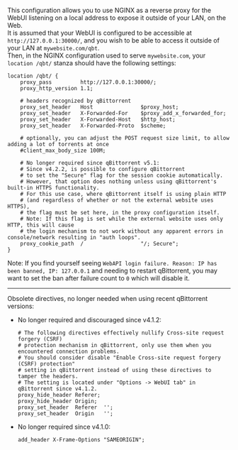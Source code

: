 This configuration allows you to use NGINX as a reverse proxy for the WebUI listening on a local address to expose it outside of your LAN, on the Web. \
It is assumed that your WebUI is configured to be accessible at `http://127.0.0.1:30000/`, and you wish to be able to access it outside of your LAN at `mywebsite.com/qbt`. \
Then, in the NGINX configuration used to serve `mywebsite.com`, your `location /qbt/` stanza should have the following settings:

```nginx
location /qbt/ {
    proxy_pass         http://127.0.0.1:30000/;
    proxy_http_version 1.1;

    # headers recognized by qBittorrent
    proxy_set_header   Host               $proxy_host;
    proxy_set_header   X-Forwarded-For    $proxy_add_x_forwarded_for;
    proxy_set_header   X-Forwarded-Host   $http_host;
    proxy_set_header   X-Forwarded-Proto  $scheme;

    # optionally, you can adjust the POST request size limit, to allow adding a lot of torrents at once
    #client_max_body_size 100M;

    # No longer required since qBittorrent v5.1:
    # Since v4.2.2, is possible to configure qBittorrent
    # to set the "Secure" flag for the session cookie automatically.
    # However, that option does nothing unless using qBittorrent's built-in HTTPS functionality.
    # For this use case, where qBittorrent itself is using plain HTTP
    # (and regardless of whether or not the external website uses HTTPS),
    # the flag must be set here, in the proxy configuration itself.
    # Note: If this flag is set while the external website uses only HTTP, this will cause
    # the login mechanism to not work without any apparent errors in console/network resulting in "auth loops".
    proxy_cookie_path  /                  "/; Secure";
}
```

Note: If you find yourself seeing `WebAPI login failure. Reason: IP has been banned, IP: 127.0.0.1` and needing to restart qBittorrent,
you may want to set the ban after failure count to `0` which will disable it.

---

Obsolete directives, no longer needed when using recent qBittorrent versions:

- No longer required and discouraged since v4.1.2:

    ```nginx
    # The following directives effectively nullify Cross-site request forgery (CSRF)
    # protection mechanism in qBittorrent, only use them when you encountered connection problems.
    # You should consider disable "Enable Cross-site request forgery (CSRF) protection"
    # setting in qBittorrent instead of using these directives to tamper the headers.
    # The setting is located under "Options -> WebUI tab" in qBittorrent since v4.1.2.
    proxy_hide_header Referer;
    proxy_hide_header Origin;
    proxy_set_header  Referer  '';
    proxy_set_header  Origin   '';
    ```

- No longer required since v4.1.0:

    ```nginx
    add_header X-Frame-Options "SAMEORIGIN";
    ```
